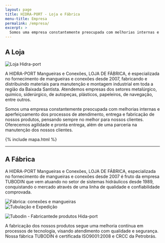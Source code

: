 ```yaml
---
layout: page
title: HIDRA-PORT - Loja e Fábrica
menu-title: Empresa
permalink: /empresa/
excerpt: >
  Somos uma empresa constantemente preocupada com melhorias internas e aperfeiçoamento dos processos de atendimento, entrega e fabricação de nossos produtos, pensando sempre no melhor para nossos clientes. Oferecemos agilidade e pronta entrega, além de uma parceria na manutenção dos nossos clientes.
---
```


## A Loja

<div data-grid="center spacing" class="inner large">
    <div data-cell="1of2"><img src="{{ site.baseurl }}/img/empresa.jpg" alt="Loja Hidra-port"></div>
    <div data-cell="1of2">
        <p>A HIDRA-PORT Mangueiras e Conexões, LOJA DE FÁBRICA, é especializada no fornecimento de mangueiras e conexões desde 2007, fabricando e distribuindo materiais para manutenção e montagem industrial em toda a região da Baixada Santista. Atendemos empresas dos setores metalúrgico, químico, siderúrgico, de autopeças, plásticos, papeleiros, de navegação, entre outros.</p>
    </div>
</div>

Somos uma empresa constantemente preocupada com melhorias internas e aperfeiçoamento dos processos de atendimento, entrega e fabricação de nossos produtos, pensando sempre no melhor para nossos clientes. Oferecemos agilidade e pronta entrega, além de uma parceria na manutenção dos nossos clientes.

<div class="inner">
  {% include mapa.html %}
</div>

---

## A Fábrica

<div data-grid="center spacing" class="inner large">
    <div data-cell="1of3">
        <p>A HIDRA-PORT Mangueiras e Conexões, LOJA DE FÁBRICA, especializada no fornecimento de mangueiras e conexões desde 2007 é fruto da empresa TUBODIN que vem atuando no setor de sistemas hidráulicos desde 1989, conquistando o mercado através de uma linha de qualidade e confiabilidade comprovada.</p>
    </div>
    <div data-cell="2of3"><img src="{{ site.baseurl }}/img/maquinario_1.jpg" alt="Fábrica: conexões e mangueiras"></div>
</div>

<div data-grid="center spacing" class="inner large">
  <div data-cell="2of3"><img src="{{ site.baseurl }}/img/expedicao_2.jpg" alt="Tubulação e Expedição"></div>
  <div data-cell="1of3">
    <p><img src="{{ site.baseurl }}/img/logo_tubodin_300px.png" alt="Tubodin - Fabricantede produtos Hida-port"></p>
    <p>A fabricação dos nossos produtos segue uma melhoria contínua em processos de tecnologia, visando atendimento com qualidade e segurança. Nossa fábrica TUBODIN é certificada ISO9001:2008 e CRCC da Petrobrás.</p>
  </div>
</div>
